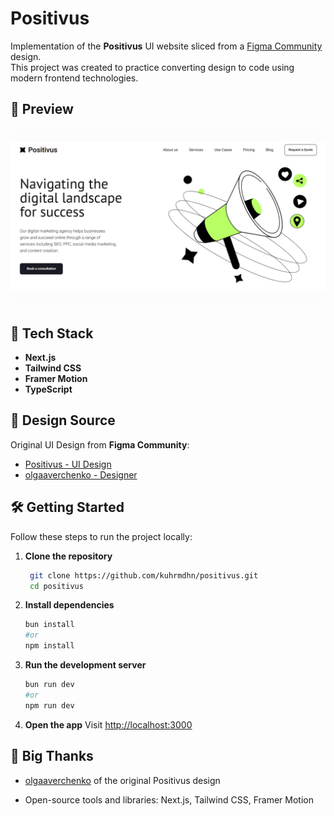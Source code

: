 # Positivus

Implementation of the **Positivus** UI website sliced from a [Figma Community](https://www.figma.com/community) design.  
This project was created to practice converting design to code using modern frontend technologies.  

## 📸 Preview
![Preview](./public/images/preview.png)

## 🚀 Tech Stack
- **Next.js**
- **Tailwind CSS**  
- **Framer Motion**  
- **TypeScript**  

## 🎨 Design Source
Original UI Design from **Figma Community**:  
- [Positivus - UI Design](https://www.figma.com/community/file/1230604708032389430)
- [olgaaverchenko - Designer](https://www.figma.com/@olgaaverchenko)

## 🛠 Getting Started
Follow these steps to run the project locally:

1. **Clone the repository**
   ```bash
    git clone https://github.com/kuhrmdhn/positivus.git
    cd positivus
   ```

2. **Install dependencies**
    ```bash
    bun install
    #or
    npm install
    ```

3. **Run the development server**
    ```bash
    bun run dev
    #or
    npm run dev
    ```

4. **Open the app**
Visit [http://localhost:3000](http://localhost:3000)


## 🙏 Big Thanks

- [olgaaverchenko](https://www.figma.com/@olgaaverchenko) of the original Positivus design

- Open-source tools and libraries: Next.js, Tailwind CSS, Framer Motion
